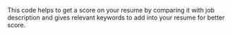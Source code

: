 This code helps to get a score on your resume by comparing it with job description and gives relevant keywords to add into your resume for better score.
